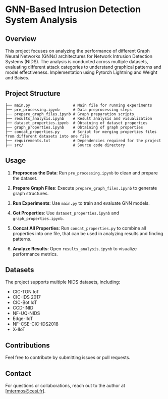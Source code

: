# GNN-Based Intrusion Detection System Analysis

## Overview
This project focuses on analyzing the performance of different Graph Neural Networks (GNNs) architectures for Network Intrusion Detection Systems (NIDS). The analysis is conducted across multiple datasets, evaluating different attack categories to understand graphical patterns and model effectiveness. Implementation using Pytorch Lightning and Weight and Baises.

## Project Structure
```
├── main.py                   # Main file for running experiments
├── pre_processing.ipynb      # Data preprocessing steps
├── prepare_graph_files.ipynb # Graph preparation scripts
├── results_analysis.ipynb    # Result analysis and visualization
├── dataset_properties.ipynb  # Obtaining of dataset properties
├── graph_properties.ipynb    # Obtaining of graph properties
├── concat_properties.py      # Script for merging properties files from different datasets into one file
├── requirements.txt          # Dependencies required for the project
├── src/                      # Source code directory
```

## Usage
1. **Preprocess the Data**:
   Run `pre_processing.ipynb` to clean and prepare the dataset.

2. **Prepare Graph Files**:
   Execute `prepare_graph_files.ipynb` to generate graph structures.

3. **Run Experiments**:
   Use `main.py` to train and evaluate GNN models.

4. **Get Properties**:
   Use `dataset_properties.ipynb` and `graph_properties.ipynb`.

5. **Concat All Properties**:
   Run `concat_properties.py` to combine all properties into one file, that can be used in analyzing results and finding patterns.

6. **Analyze Results**:
   Open `results_analysis.ipynb` to visualize performance metrics.

## Datasets
The project supports multiple NIDS datasets, including:
- CIC-TON IoT
- CIC-IDS 2017
- CIC-Bot IoT
- CCD-INID
- NF-UQ-NIDS
- Edge-IIoT
- NF-CSE-CIC-IDS2018
- X-IIoT

## Contributions
Feel free to contribute by submitting issues or pull requests.

## Contact
For questions or collaborations, reach out to the author at [mtermos@cesi.fr].